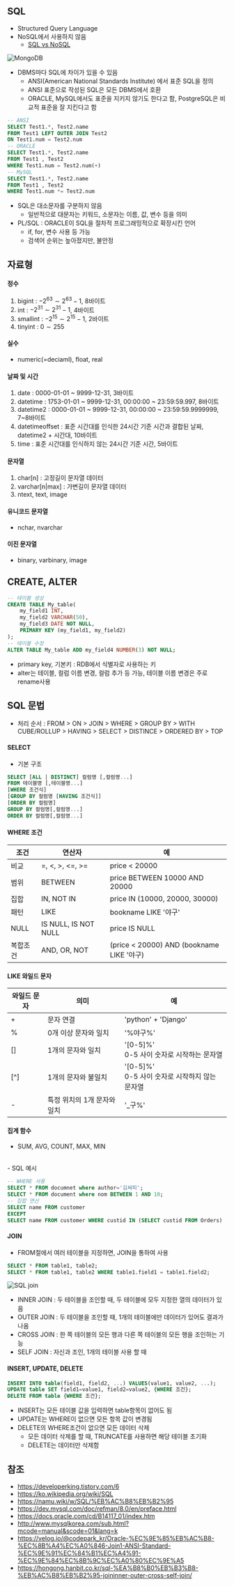 ## SQL
- Structured Query Language
- NoSQL에서 사용하지 않음
    - [SQL vs NoSQL](./SQL%20&%20NoSQL.md)

![MongoDB](https://docs.mongodb.com/images/mdb-vs-sql.png)

- DBMS마다 SQL에 차이가 있을 수 있음
    - ANSI(American National Standards Institute) 에서 표준 SQL을 정의
    - ANSI 표준으로 작성된 SQL은 모든 DBMS에서 호환
    - ORACLE, MySQL에서도 표준을 지키지 않기도 한다고 함, PostgreSQL은 비교적 표준을 잘 지킨다고 함

```SQL
-- ANSI
SELECT Test1.*, Test2.name
FROM Test1 LEFT OUTER JOIN Test2
ON Test1.num = Test2.num
-- ORACLE
SELECT Test1.*, Test2.name
FROM Test1 , Test2
WHERE Test1.num = Test2.num(+)
-- MySQL
SELECT Test1.*, Test2.name
FROM Test1 , Test2
WHERE Test1.num *= Test2.num
```

- SQL은 대소문자를 구분하지 않음
    - 일반적으로 대문자는 키워드, 소문자는 이름, 값, 변수 등을 의미
- PL/SQL : ORACLE이 SQL을 절차적 프로그래밍적으로 확장시킨 언어
    - if, for, 변수 사용 등 가능
    - 검색어 순위는 높아졌지만, 불안정

## 자료형
#### 정수
1. bigint : $-2^63 \sim 2^63-1$, 8바이트
2. int : $-2^31 \sim 2^31-1$, 4바이트
3. smallint : $-2^15 \sim 2^15-1$, 2바이트
4. tinyint : $0 \sim 255$ 

#### 실수
- numeric(=deciaml), float, real

#### 날짜 및 시간
1. date : 0000-01-01 ~ 9999-12-31, 3바이트
2. datetime : 1753-01-01 ~ 9999-12-31, 00:00:00 ~ 23:59:59.997, 8바이트
3. datetime2 : 0000-01-01 ~ 9999-12-31, 00:00:00 ~ 23:59:59.9999999, 7~8바이트
4. datetimeoffset : 표준 시간대를 인식한 24시간 기준 시간과 결합된 날짜, datetime2 + 시간대, 10바이트
5. time : 표준 시간대를 인식하지 않는 24시간 기준 시간, 5바이트

#### 문자열
1. char[n] : 고정길이 문자열 데이터
2. varchar[n|max] : 가변길이 문자열 데이터
3. ntext, text, image

#### 유니코드 문자열
- nchar, nvarchar

#### 이진 문자열
- binary, varbinary, image

## CREATE, ALTER
```SQL
-- 테이블 생성
CREATE TABLE My_table(
    my_field1 INT,
    my_field2 VARCHAR(50),
    my_field3 DATE NOT NULL,
    PRIMARY KEY (my_field1, my_field2)
);
-- 테이블 수정
ALTER TABLE My_table ADD my_field4 NUMBER(3) NOT NULL;
```

- primary key, 기본키 : RDB에서 식별자로 사용하는 키
- alter는 테이블, 컬럼 이름 변경, 컬럼 추가 등 가능, 테이블 이름 변경은 주로 rename사용

## SQL 문법

- 처리 순서 : FROM > ON > JOIN > WHERE > GROUP BY > WITH CUBE/ROLLUP > HAVING > SELECT > DISTINCE > ORDERED BY > TOP

#### SELECT
- 기본 구조

```SQL
SELECT [ALL | DISTINCT] 컬럼명 [,컬럼명...]
FROM 테이블명 [,테이블명...]
[WHERE 조건식]
[GROUP BY 컬럼명 [HAVING 조건식]]
[ORDER BY 컬럼명]
GROUP BY 컬럼명[,컬럼명...]
ORDER BY 컬럼명[,컬럼명...]
```


#### WHERE 조건
| 조건     | 연산자               | 예                                        |
| -------- | -------------------- | ----------------------------------------- |
| 비교     | =, <, >, <=, >=      | price < 20000                             |
| 범위     | BETWEEN              | price BETWEEN 10000 AND 20000             |
| 집합     | IN, NOT IN           | price IN (10000, 20000, 30000)            |
| 패턴     | LIKE                 | bookname LIKE '야구'                      |
| NULL     | IS NULL, IS NOT NULL | price IS NULL                             |
| 복합조건 | AND, OR, NOT         | (price < 20000) AND (bookname LIKE '야구) |

#### LIKE 와일드 문자
| 와일드 문자 | 의미                        | 예                                               |
| ----------- | --------------------------- | ------------------------------------------------ |
| +           | 문자 연결                   | 'python' + 'Django'                              |
| %           | 0개 이상 문자와 일치        | '%야구%'                                         |
| []          | 1개의 문자와 일치           | '[0-5]%'<br>0-5 사이 숫자로 시작하는 문자열      |
| [^]         | 1개의 문자와 불일치         | '[0-5]%'<br>0-5 사이 숫자로 시작하지 않는 문자열 |
| _-_         | 특정 위치의 1개 문자와 일치 | '_구%'                                           |

#### 집계 함수
- SUM, AVG, COUNT, MAX, MIN
<br>
- SQL 예시

```SQL
-- WHERE 사용
SELECT * FROM documnet where author='김싸피';
SELECT * FROM document where nom BETWEEN 1 AND 10;
-- 집합 연산
SELECT name FROM customer
EXCEPT
SELECT name FROM customer WHERE custid IN (SELECT custid FROM Orders)
```

#### JOIN
- FROM절에서 여러 테이블을 지정하면, JOIN을 통하여 사용

```SQL
SELECT * FROM table1, table2;
SELECT * FROM table1, table2 WHERE table1.field1 = table1.field2;
```

![SQL join](https://media.vlpt.us/images/codepark_kr/post/2ef0f9bd-64c2-4ab4-aab7-8c6619dec9e6/dyqnzpuddxk21.png)

- INNER JOIN : 두 테이블을 조인할 때, 두 테이블에 모두 지정한 열의 데이터가 있음
- OUTER JOIN : 두 테이블을 조인할 때, 1개의 테이블에만 데이터가 있어도 결과가 나옴
- CROSS JOIN : 한 쪽 테이블의 모든 행과 다른 쪽 테이블의 모든 행을 조인하는 기능
- SELF JOIN : 자신과 조인, 1개의 테이블 사용 할 때

#### INSERT, UPDATE, DELETE
```SQL
INSERT INTO table(field1, field2, ...) VALUES(value1, value2, ...);
UPDATE table SET field1=value1, field2=value2, {WHERE 조건};
DELETE FROM table {WHERE 조건};
```
- INSERT는 모든 테이블 값을 입력하면 table항목이 없어도 됨
- UPDATE는 WHERE이 없으면 모든 항목 값이 변경됨
- DELETE의 WHERE조건이 없으면 모든 데이터 삭제
    - 모든 데이터 삭제를 할 때, TRUNCATE를 사용하면 해당 테이블 초기화
    - DELETE는 데이터만 삭제함

## 참조
- https://developerking.tistory.com/6
- https://ko.wikipedia.org/wiki/SQL
- https://namu.wiki/w/SQL/%EB%AC%B8%EB%B2%95
- https://dev.mysql.com/doc/refman/8.0/en/preface.html
- https://docs.oracle.com/cd/B14117_01/index.htm
- http://www.mysqlkorea.com/sub.html?mcode=manual&scode=01&lang=k
- https://velog.io/@codepark_kr/Oracle-%EC%9E%85%EB%AC%B8-%EC%8B%A4%EC%A0%846-Join1-ANSI-Standard-%EC%9E%91%EC%84%B1%EC%A4%91-%EC%9E%84%EC%8B%9C%EC%A0%80%EC%9E%A5
- https://hongong.hanbit.co.kr/sql-%EA%B8%B0%EB%B3%B8-%EB%AC%B8%EB%B2%95-joininner-outer-cross-self-join/